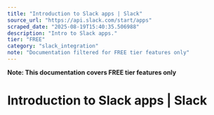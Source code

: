 ```yaml
---
title: "Introduction to Slack apps | Slack"
source_url: "https://api.slack.com/start/apps"
scraped_date: "2025-08-19T15:40:35.506988"
description: "Intro to Slack apps."
tier: "FREE"
category: "slack_integration"
note: "Documentation filtered for FREE tier features only"
---
```

**Note: This documentation covers FREE tier features only**

# Introduction to Slack apps | Slack

